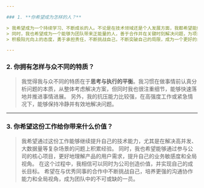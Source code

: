 ```yaml
---

### 1. **你希望成为怎样的人？**

> 我希望成为一个持续学习、不断成长的人。不论是在技术领域还是个人发展方面，我都希望能始终保持对新知识的好奇心和探索精神。
> 同时，我也希望成为一个能够为团队带来正能量的人，善于合作并在关键时刻解决问题，为项目和团队的成功贡献自己的力量。
> 积极阳光向上的态度，勇于承担责任，不断挑战自己，不断突破自己的局限，成为一个更好的自己。

---
```


### 2. **你拥有怎样与众不同的特质？**

> 我觉得我与众不同的特质在于**思考与执行的平衡**。我习惯在做事情前认真分析问题的本质，从整体考虑解决方案，但同时我也很注重细节，能够快速落地并推进事情进展。
> 另外，我的抗压能力比较强，在高强度工作或紧急情况下，能够保持冷静并有效地解决问题。

---

### 3. **你希望这份工作给你带来什么价值？**

> 我希望通过这份工作能够继续提升自己的技术能力，尤其是在解决高并发、大数据量等复杂场景的问题上积累经验。
> 同时，我也希望能够通过参与公司的核心项目，更好地理解产品的用户需求，提升自己的业务敏感度和全局视角。
> 在这个过程中，我相信可以同时为公司创造价值，并实现自己的成长目标。
> 希望在与优秀同事的合作中不断挑战自己，培养更强的沟通协作能力和全局视角，成为团队中的不可或缺的一员。
